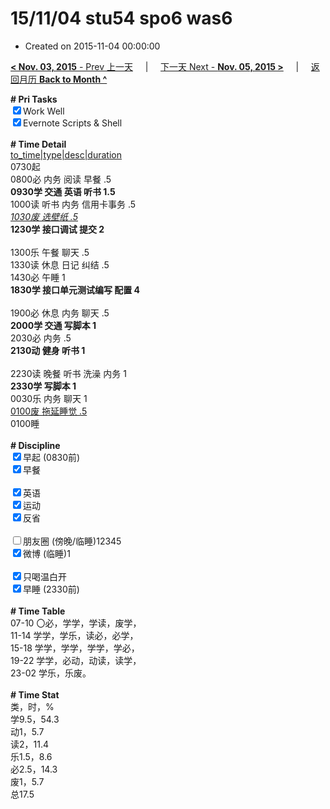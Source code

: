 # 15/11/04 stu54 spo6 was6

- Created on 2015-11-04 00:00:00

[**< Nov. 03, 2015** - Prev 上一天](_archived/lifelogs/2015/11/d03.md) &nbsp; &nbsp; | &nbsp; &nbsp; [下一天 Next - **Nov. 05, 2015 >**](_archived/lifelogs/2015/11/d05.md) &nbsp; &nbsp; |  &nbsp; &nbsp; [返回月历 **Back to Month ^**](_archived/lifelogs/2015/11/index.md)
<br/><div><b># Pri Tasks</b></div><div><input checked="true" type="checkbox"/>Work Well</div><div><input checked="true" type="checkbox"/>Evernote Scripts &amp; Shell</div><div><br/></div><div><b># Time Detail</b></div><div><u>to_time|type|desc|duration</u></div><div>0730起</div><div>0800必 内务 阅读 早餐 .5</div><div><b>0930学 交通 英语 听书 1.5</b></div><div>1000读 听书 内务 信用卡事务 .5</div><div><u><i>1030废 选壁纸 .5</i></u></div><div><b>1230学 接口调试 提交 2</b></div><div><br/></div><div>1300乐 午餐 聊天 .5</div><div>1330读 休息 日记 纠结 .5</div><div>1430必 午睡 1</div><div><b>1830学 接口单元测试编写 配置 4</b></div><div><br/></div><div>1900必 休息 内务 聊天 .5</div><div><b>2000学 交通 写脚本 1</b></div><div>2030必 内务 .5</div><div><b>2130动 健身 听书 1</b></div><div><br/></div><div>2230读 晚餐 听书 洗澡 内务 1</div><div><b>2330学 写脚本 1</b></div><div>0030乐 内务 聊天 1</div><div><u>0100废 拖延睡觉 .5</u></div><div>0100睡</div><div><br/></div><div><b># Discipline</b></div><div><input checked="true" type="checkbox"/>早起 (0830前)</div><div><input checked="true" type="checkbox"/>早餐</div><div><br/></div><div><input checked="true" type="checkbox"/>英语</div><div><input checked="true" type="checkbox"/>运动</div><div><input checked="true" type="checkbox"/>反省</div><div><br/></div><div><input type="checkbox"/>朋友圈 (傍晚/临睡)12345</div><div><input checked="true" type="checkbox"/>微博 (临睡)1</div><div><br/></div><div><input checked="true" type="checkbox"/>只喝温白开</div><div><input checked="true" type="checkbox"/>早睡 (2330前)</div><div><br/></div><div><b># Time Table</b></div><div>07-10 〇必，学学，学读，废学，</div><div>11-14 学学，学乐，读必，必学，</div><div>15-18 学学，学学，学学，学必，</div><div>19-22 学学，必动，动读，读学，</div><div>23-02 学乐，乐废。</div><div><br/></div><div><b># Time Stat</b></div><div>类，时，%</div><div>学9.5，54.3</div><div>动1，5.7</div><div>读2，11.4</div><div>乐1.5，8.6</div><div>必2.5，14.3</div><div>废1，5.7</div><div>总17.5</div>
